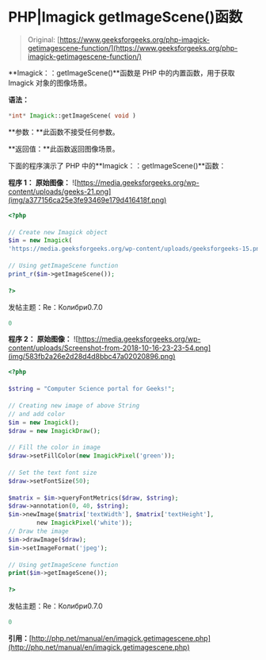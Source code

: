 # PHP|Imagick getImageScene()函数

> Original: [https://www.geeksforgeeks.org/php-imagick-getimagescene-function/](https://www.geeksforgeeks.org/php-imagick-getimagescene-function/)

**Imagick：：getImageScene()**函数是 PHP 中的内置函数，用于获取 Imagick 对象的图像场景。

**语法：**

```php
*int* Imagick::getImageScene( void )
```

**参数：**此函数不接受任何参数。

**返回值：**此函数返回图像场景。

下面的程序演示了 PHP 中的**Imagick：：getImageScene()**函数：

**程序 1：**
**原始图像：**
![https://media.geeksforgeeks.org/wp-content/uploads/geeks-21.png](img/a377156ca25e3fe93469e179d416418f.png)

```php
<?php

// Create new Imagick object
$im = new Imagick(
'https://media.geeksforgeeks.org/wp-content/uploads/geeksforgeeks-15.png');

// Using getImageScene function
print_r($im->getImageScene());

?>
```

发帖主题：Re：Колибри0.7.0

```php
0

```

**程序 2：**
**原始图像：**
![https://media.geeksforgeeks.org/wp-content/uploads/Screenshot-from-2018-10-16-23-23-54.png](img/583fb2a26e2d28d4d8bbc47a02020896.png)

```php
<?php 

$string = "Computer Science portal for Geeks!"; 

// Creating new image of above String 
// and add color
$im = new Imagick(); 
$draw = new ImagickDraw(); 

// Fill the color in image 
$draw->setFillColor(new ImagickPixel('green')); 

// Set the text font size 
$draw->setFontSize(50); 

$matrix = $im->queryFontMetrics($draw, $string); 
$draw->annotation(0, 40, $string); 
$im->newImage($matrix['textWidth'], $matrix['textHeight'], 
        new ImagickPixel('white')); 
// Draw the image         
$im->drawImage($draw); 
$im->setImageFormat('jpeg'); 

// Using getImageScene function
print($im->getImageScene());

?>
```

发帖主题：Re：Колибри0.7.0

```php
0

```

**引用：**[http://php.net/manual/en/imagick.getimagescene.php](http://php.net/manual/en/imagick.getimagescene.php)